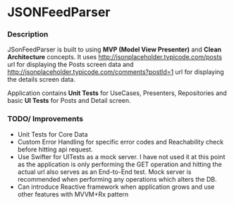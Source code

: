 # JSONFeedParser

### Description
JSonFeedParser is built to using __MVP (Model View Presenter)__ and __Clean Architecture__ concepts.
It uses http://jsonplaceholder.typicode.com/posts url for displaying the Posts screen data
and http://jsonplaceholder.typicode.com/comments?postId=1 url for displaying the details screen data.

Application contains __Unit Tests__ for UseCases, Presenters, Repositories and basic __UI Tests__ for Posts and Detail screen.

### TODO/ Improvements

* Unit Tests for Core Data
* Custom Error Handling for specific error codes and Reachability check before hitting api request.
* Use Swifter for UITests as a mock server. I have not used it at this point as the application is only performing the GET operation and hitting the actual url also serves as an End-to-End test. Mock server is recommended when performing any operations which alters the DB.
* Can introduce Reactive framework when application grows and use other features with MVVM+Rx pattern
